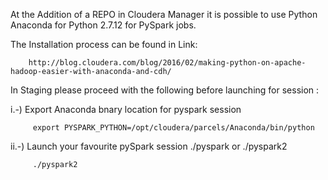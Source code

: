 
 At the Addition of a REPO in Cloudera Manager it is possible to use Python Anaconda for Python 2.7.12 for PySpark jobs.

 The Installation process can be found in Link:

        http://blog.cloudera.com/blog/2016/02/making-python-on-apache-hadoop-easier-with-anaconda-and-cdh/


 In Staging please proceed with the following before launching for session :

  i.-)  Export Anaconda bnary location for pyspark session

         export PYSPARK_PYTHON=/opt/cloudera/parcels/Anaconda/bin/python

  ii.-) Launch your favourite pySpark session ./pyspark or ./pyspark2
   
         ./pyspark2 


